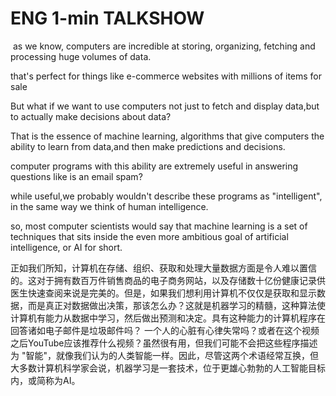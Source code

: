 # ENG 1-min TALKSHOW

​     as we know, computers are incredible at storing, organizing, fetching and processing huge volumes of data. 

that's perfect for things like e-commerce websites with millions of items for sale

But what if we want to use computers not just to fetch and display data,but to actually make decisions about data? 

That is the essence of machine learning, algorithms that give computers the ability to learn from data,and then make predictions and decisions. 

computer programs with this ability are extremely useful in answering questions like is an email spam?

while useful,we probably wouldn't describe these programs as "intelligent", in the same way we think of human intelligence. 

so, most computer scientists would say that machine learning is a set of techniques that sits inside the even more ambitious goal of artificial intelligence, or AI for short.

 

正如我们所知，计算机在存储、组织、获取和处理大量数据方面是令人难以置信的。这对于拥有数百万件销售商品的电子商务网站，以及存储数十亿份健康记录供医生快速查阅来说是完美的。但是，如果我们想利用计算机不仅仅是获取和显示数据，而是真正对数据做出决策，那该怎么办？这就是机器学习的精髓，这种算法使计算机有能力从数据中学习，然后做出预测和决定。具有这种能力的计算机程序在回答诸如电子邮件是垃圾邮件吗？ 一个人的心脏有心律失常吗？或者在这个视频之后YouTube应该推荐什么视频？虽然很有用，但我们可能不会把这些程序描述为 "智能"，就像我们认为的人类智能一样。因此，尽管这两个术语经常互换，但大多数计算机科学家会说，机器学习是一套技术，位于更雄心勃勃的人工智能目标内，或简称为AI。

 

